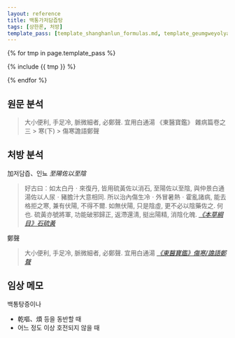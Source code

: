 ```yaml
---
layout: reference
title: 백통가저담즙탕
tags: [상한론, 처방]
template_pass: [template_shanghanlun_formulas.md, template_geumgweyolyag_formulas.md, template_etc_formulas.md]
---
```



{% for tmp in page.template_pass %}

{% include {{ tmp }} %}

{% endfor %}

## 원문 분석

> 大小便利, 手足冷, 脈微細者, 必鄭聲. 宜用白通湯 《東醫寶鑑》 雜病篇卷之三 > 寒(下) > 傷寒譫語鄭聲

## 처방 분석

加저담즙、인뇨 _至陽佐以至陰_

> 好古曰︰如太白丹ㆍ來復丹, 皆用硫黃佐以消石, 至陽佐以至陰, 與仲景白通湯佐以人尿ㆍ豬膽汁大意相同. 所以治內傷生冷ㆍ外冒暑熱ㆍ霍亂諸病, 能去格拒之寒, 兼有伏陽, 不得不爾. 如無伏陽, 只是陰虛, 更不必以陰藥佐之. 何也. 硫黃亦號將軍, 功能破邪歸正, 返滯還淸, 挺出陽精, 消陰化魄.  _[《本草綱目》石硫黃](https://mediclassics.kr/books/190/volume/14/#content_510)_

鄭聲

> 大小便利, 手足冷, 脈微細者, 必鄭聲. 宜用白通湯 _[《東醫寶鑑》傷寒/譫語鄭聲](https://mediclassics.kr/books/8/volume/11#content_42)_


## 임상 메모

백통탕증이나
* 乾嘔、煩 등을 동반할 때
* 어느 정도 이상 호전되지 않을 때

